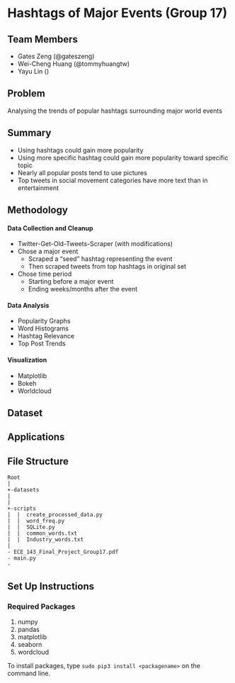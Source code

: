 # Hashtags of Major Events (Group 17)

## Team Members
 - Gates Zeng (@gateszeng)
 - Wei-Cheng Huang (@tommyhuangtw)
 - Yayu Lin ()

## Problem
Analysing the trends of popular hashtags surrounding major world events

## Summary
 * Using hashtags could gain more popularity 
 * Using more specific hashtag could gain more popularity toward specific topic
 * Nearly all popular posts tend to use pictures
 * Top tweets in social movement categories have more text than in entertainment

## Methodology
 #### Data Collection and Cleanup
  * Twitter-Get-Old-Tweets-Scraper (with modifications)
  * Chose a major event
    * Scraped a “seed” hashtag representing the event
    * Then scraped tweets from top hashtags in original set
  * Chose time period
    * Starting before a major event
    * Ending weeks/months after the event
 #### Data Analysis
 * Popularity Graphs
 * Word Histograms
 * Hashtag Relevance
 * Top Post Trends
 #### Visualization
 * Matplotlib
 * Bokeh
 * Worldcloud

## Dataset

## Applications

## File Structure
```
Root
|
+-datasets
|  
|
+-scripts
|  |  create_processed_data.py
|  |  word_freq.py
|  |  SQLite.py
|  |  common_words.txt
|  |  Industry_words.txt
|
- ECE_143_Final_Project_Group17.pdf
- main.py
- 
```

## Set Up Instructions

### Required Packages
1. numpy
2. pandas
3. matplotlib
4. seaborn
5. wordcloud

To install packages, type ```sudo pip3 install <packagename>``` on the command line.
